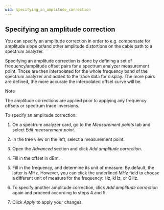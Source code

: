 ```yaml
---
uid: Specifying_an_amplitude_correction
---
```


## Specifying an amplitude correction

You can specify an amplitude correction in order to e.g. compensate for amplitude slope or/and other amplitude distortions on the cable path to a spectrum analyzer.

Specifying an amplitude correction is done by defining a set of frequency/amplitude offset pairs for a spectrum analyzer measurement point. Those are then interpolated for the whole frequency band of the spectrum analyzer and added to the trace data for display. The more pairs are defined, the more accurate the interpolated offset curve will be.

> [!NOTE]
> The amplitude corrections are applied prior to applying any frequency offsets or spectrum trace inversions.

To specify an amplitude correction:

1. On a spectrum analyzer card, go to the *Measurement points* tab and select *Edit measurement point*.

2. In the tree view on the left, select a measurement point.

3. Open the *Advanced* section and click *Add amplitude correction*.

4. Fill in the offset in dBm.

5. Fill in the frequency, and determine its unit of measure. By default, the latter is MHz. However, you can click the underlined *MHz* field to choose a different unit of measure for the frequency: Hz, kHz, or GHz.

6. To specify another amplitude correction, click *Add amplitude correction* again and proceed according to steps 4 and 5.

7. Click *Apply* to apply your changes.
